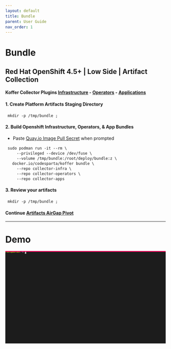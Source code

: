 ```yaml
---
layout: default
title: Bundle
parent: User Guide
nav_order: 1
---
```


# Bundle
## Red Hat OpenShift 4.5+ | Low Side | Artifact Collection
#### Koffer Collector Plugins [Infrastructure] - [Operators] - [Applications]   

#### 1. Create Platform Artifacts Staging Directory
```
 mkdir -p /tmp/bundle ;
```
#### 2. Build Openshift Infrastructure, Operators, & App Bundles
  - Paste [Quay.io Image Pull Secret] when prompted    
    
```
 sudo podman run -it --rm \
     --privileged --device /dev/fuse \
     --volume /tmp/bundle:/root/deploy/bundle:z \
   docker.io/codesparta/koffer bundle \
     --repo collector-infra \
     --repo collector-operators \
     --repo collector-apps
```
#### 3. Review your artifacts
```
 mkdir -p /tmp/bundle ;
```
    
    
#### Continue [Artifacts AirGap Pivot](https://codectl.io/docs/user-guide/airgap)

------------------------------------------------------------------------------
# Demo
![bundle](./web/bundle.svg)

[Operators]:https://github.com/CodeSparta/collector-operators
[Applications]:https://github.com/CodeSparta/collector-apps
[Infrastructure]:https://github.com/CodeSparta/collector-infra
[Quay.io Image Pull Secret]:https://cloud.redhat.com/openshift/install/metal/user-provisioned
